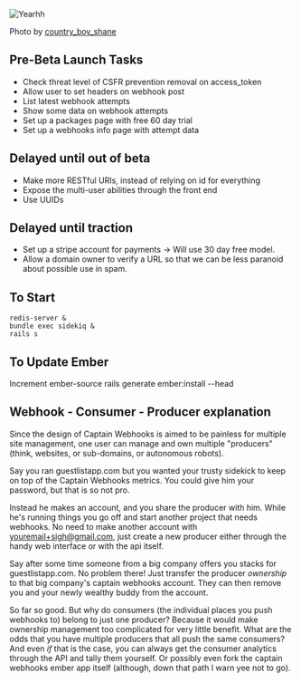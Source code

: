 ![Yearhh](http://farm4.staticflickr.com/3107/2820420847_fc3f8196cf_z.jpg)

Photo by [country_boy_shane](http://www.flickr.com/photos/shanegorski/)

## Pre-Beta Launch Tasks
- Check threat level of CSFR prevention removal on access_token
- Allow user to set headers on webhook post
- List latest webhook attempts
- Show some data on webhook attempts
- Set up a packages page with free 60 day trial
- Set up a webhooks info page with attempt data

## Delayed until out of beta
- Make more RESTful URIs, instead of relying on id for everything
- Expose the multi-user abilities through the front end
- Use UUIDs

## Delayed until traction
- Set up a stripe account for payments -> Will use 30 day free model.
- Allow a domain owner to verify a URL so that we can be less paranoid about possible use in spam.

## To Start
```
redis-server &
bundle exec sidekiq &
rails s
```

## To Update Ember
Increment ember-source
rails generate ember:install --head

## Webhook - Consumer - Producer explanation

Since the design of Captain Webhooks is aimed to be painless for
multiple site management, one user can manage and own multiple 
"producers" (think, websites, or sub-domains, or autonomous robots).

Say you ran guestlistapp.com but you wanted your trusty sidekick to
keep on top of the Captain Webhooks metrics. You could give him your
password, but that is so not pro.

Instead he makes an account, and you share the producer with him.
While he's running things you go off and start another project that
needs webhooks. No need to make another account with 
youremail+sigh@gmail.com, just create a new producer either through
the handy web interface or with the api itself.

Say after some time someone from a big company offers you stacks for
guestlistapp.com. No problem there! Just transfer the producer 
*ownership* to that big company's captain webhooks account. They can
then remove you and your newly wealthy buddy from the account.

So far so good. But why do consumers (the individual places you push 
webhooks to) belong to just one producer? Because it would make 
ownership management too complicated for very little benefit. What 
are the odds that you have multiple producers that all push the same
consumers? And even *if* that is the case, you can always get the 
consumer analytics through the API and tally them yourself. Or 
possibly even fork the captain webhooks ember app itself (although,
down that path I warn yee not to go).
